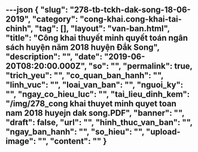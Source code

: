 ---json
{
    "slug": "278-tb-tckh-dak-song-18-06-2019",
    "category": "cong-khai.cong-khai-tai-chinh",
    "tag": [],
    "layout": "van-ban.html",
    "title": "Công khai thuyết minh quyết toán ngân sách huyện năm 2018 huyện Đắk Song",
    "description": "",
    "date": "2019-06-20T08:20:00.000Z",
    "so": "",
    "permalink": true,
    "trich_yeu": "",
    "co_quan_ban_hanh": "",
    "linh_vuc": "",
    "loai_van_ban": "",
    "nguoi_ky": "",
    "ngay_co_hieu_luc": "",
    "tai_lieu_dinh_kem": "/img/278_cong khai thuyet minh quyet toan nam 2018 huyejn dak song.PDF",
    "banner": "",
    "draft": false,
    "url": "",
    "hinh_thuc_van_ban": "",
    "ngay_ban_hanh": "",
    "so_hieu": "",
    "upload-image": "",
    "__content__": ""
}
---
